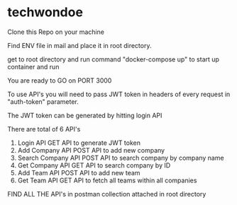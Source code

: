 # techwondoe
Clone this Repo on your machine

Find ENV file in mail and place it in root directory.

get to root directory and run command "docker-compose up" to start up container and run

You are ready to GO on PORT 3000

To use API's you will need to pass JWT token in headers of every request in "auth-token" parameter.

The JWT token can be generated by hitting login API

There are total of 6 API's

1. Login API
    GET API to generate JWT token
2. Add Company API 
    POST API to add new company
3. Search Company API
    POST API to search company by company name
4. Get Company API
    GET API to search company by ID
5. Add Team API
    POST API to add new team
6. Get Team API
    GET API to fetch all teams within all companies

FIND ALL THE API's in postman collection attached in root directory
